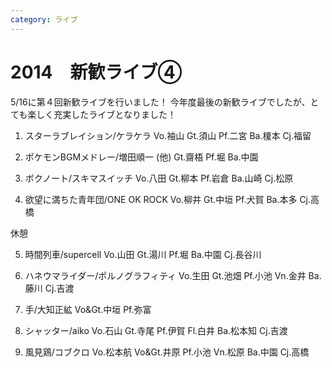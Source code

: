 ```yaml
---
category: ライブ
---
```

# 2014　新歓ライブ④

5/16に第４回新歓ライブを行いました！
今年度最後の新歓ライブでしたが、とても楽しく充実したライブとなりました！

1. スターラブレイション/ケラケラ
Vo.袖山 Gt.須山 Pf.二宮 Ba.榎本 Cj.福留

2. ポケモンBGMメドレー/増田順一 (他)
Gt.齋梧 Pf.堀 Ba.中園

3. ボクノート/スキマスイッチ
Vo.八田 Gt.柳本 Pf.岩倉 Ba.山崎 Cj.松原

4. 欲望に満ちた青年団/ONE OK ROCK
Vo.柳井 Gt.中垣 Pf.犬賀 Ba.本多 Cj.高橋

休憩

5. 時間列車/supercell
Vo.山田 Gt.湯川 Pf.堀 Ba.中園 Cj.長谷川

6. ハネウマライダー/ポルノグラフィティ
Vo.生田 Gt.池畑 Pf.小池 Vn.金井 Ba.藤川 Cj.吉渡

7. 手/大知正絋
Vo&Gt.中垣 Pf.弥富

8. シャッター/aiko
Vo.石山 Gt.寺尾 Pf.伊賀 Fl.白井 Ba.松本知 Cj.吉渡

9. 風見鶏/コブクロ
Vo.松本航 Vo&Gt.井原 Pf.小池 Vn.松原 Ba.中園 Cj.高橋
